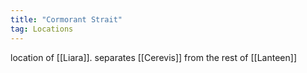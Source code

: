 ```yaml
---
title: "Cormorant Strait"
tag: Locations
---
```


location of [[Liara]]. separates [[Cerevis]] from the rest of [[Lanteen]]
